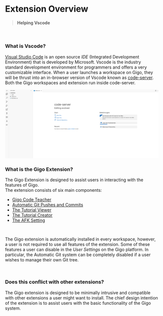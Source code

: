# Extension Overview
>#### Helping Vscode

</br>

### **What is Vscode?**

[Visual Studio Code](https://code.visualstudio.com/) is an open source *IDE* (Integrated Development Environment) that is developed by Microsoft. Vscode is the industry standard development environment for programmers and offers a very customizable interface. When a user launches a workspace on Gigo, they will be thrust into an in-browser version of Vscode known as [code-server](https://github.com/coder/code-server). Both the Gigo workspaces and extension run inside code-server.

![extension_overview.png](https://raw.githubusercontent.com/Gage-Technologies/gigo-documentation/master/extension/extension_overview.png)

### **What is the Gigo Extension?**
The Gigo Extension is designed to assist users in interacting with the features of Gigo.  
The extension consists of six main components:
- [Gigo Code Teacher](../extension/code_teacher/extension_code_teacher_2.md)
- [Automatic Git Pushes and Commits](../extension/automatic_git/extension_automatic_git_3.md)
- [The Tutorial Viewer](../extension/tutorial_viewer/extension_tutorial_viewer_4.md)
- [The Tutorial Creator](../extension/tutorial_creator/extension_tutorial_creator_5.md)
- [The AFK Setting](../extension/afk_setting/extension_afk_setting_6.md)

</br>

The Gigo extension is automatically installed in every workspace, however, a user is not required to use all features of the extension. Some of these features a user can disable in the *User Settings* on the Gigo platform. In particular, the Automatic Git system can be completely disabled if a user wishes to manage their own Git tree.


</br>

### **Does this conflict with other extensions?**

The Gigo extension is designed to be minimally intrusive and compatible with other extensions a user might want to install. The chief design intention of the extension is to assist users with the basic functionality of the Gigo system.

